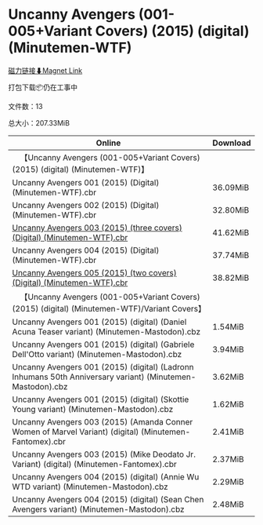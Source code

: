 # Uncanny Avengers (001-005+Variant Covers) (2015) (digital) (Minutemen-WTF)

[磁力链接⬇Magnet Link](magnet:?xt=urn:btih:1a8b2f908a03275ec0d00d6da4d087e842b6d282&dn=Uncanny%20Avengers%20%28001-005%2BVariant%20Covers%29%20%282015%29%20%28digital%29%20%28Minutemen-WTF%29)

打包下载📦仍在工事中

文件数：13

总大小：207.33MiB

Online | Download
--- | ---
&emsp;【Uncanny Avengers (001-005+Variant Covers) (2015) (digital) (Minutemen-WTF)】 | 
Uncanny Avengers 001 (2015) (Digital) (Minutemen-WTF).cbr | 36.09MiB
Uncanny Avengers 002 (2015) (Digital) (Minutemen-WTF).cbr | 32.80MiB
[Uncanny Avengers 003 (2015) (three covers) (Digital) (Minutemen-WTF).cbr](https://github.com/alicewish/markdown/blob/master/comic/Uncanny-Avengers-003-2015-three-covers-Digital-Minutemen-WTF-cbr.md) | 41.62MiB
Uncanny Avengers 004 (2015) (Digital) (Minutemen-WTF).cbr | 37.74MiB
[Uncanny Avengers 005 (2015) (two covers) (Digital) (Minutemen-WTF).cbr](https://github.com/alicewish/markdown/blob/master/comic/Uncanny-Avengers-005-2015-two-covers-Digital-Minutemen-WTF-cbr.md) | 38.82MiB
&emsp;【Uncanny Avengers (001-005+Variant Covers) (2015) (digital) (Minutemen-WTF)/Variant Covers】 | 
Uncanny Avengers 001 (2015) (digital) (Daniel Acuna Teaser variant) (Minutemen-Mastodon).cbz | 1.54MiB
Uncanny Avengers 001 (2015) (digital) (Gabriele Dell'Otto variant) (Minutemen-Mastodon).cbz | 3.94MiB
Uncanny Avengers 001 (2015) (digital) (Ladronn Inhumans 50th Anniversary variant) (Minutemen-Mastodon).cbz | 3.62MiB
Uncanny Avengers 001 (2015) (digital) (Skottie Young variant) (Minutemen-Mastodon).cbz | 1.62MiB
Uncanny Avengers 003 (2015) (Amanda Conner Women of Marvel Variant) (digital) (Minutemen-Fantomex).cbr | 2.41MiB
Uncanny Avengers 003 (2015) (Mike Deodato Jr. Variant) (digital) (Minutemen-Fantomex).cbr | 2.37MiB
Uncanny Avengers 004 (2015) (digital) (Annie Wu WTD variant) (Minutemen-Mastodon).cbz | 2.29MiB
Uncanny Avengers 004 (2015) (digital) (Sean Chen Avengers variant) (Minutemen-Mastodon).cbz | 2.48MiB
